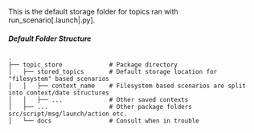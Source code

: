 This is the default storage folder for topics ran with run_scenario[.launch|.py]. 

##### Default Folder Structure

    .
    ├── topic_store             # Package directory
    │   ├── stored_topics       # Default storage location for "filesystem" based scenarios
    │   │   ├── context_name    # Filesystem based scenarios are split into context/date structures
    │   │   ├── ...             # Other saved contexts
    │   ├── ...                 # Other package folders src/script/msg/launch/action etc.
    │   └── docs                # Consult when in trouble
